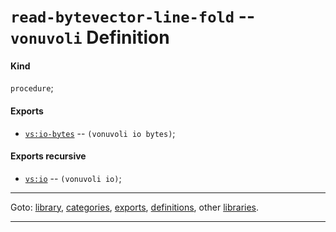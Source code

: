 

<a id='definition__vonuvoli__read-bytevector-line-fold'></a>

# `read-bytevector-line-fold` -- `vonuvoli` Definition


<a id='definition__vonuvoli__read-bytevector-line-fold__kind'></a>

#### Kind

`procedure`;


<a id='definition__vonuvoli__read-bytevector-line-fold__exports'></a>

#### Exports

 * [`vs:io-bytes`](../../vonuvoli/exports/vs_3a_io-bytes.md#export__vonuvoli__vs_3a_io-bytes) -- `(vonuvoli io bytes)`;


<a id='definition__vonuvoli__read-bytevector-line-fold__exports-recursive'></a>

#### Exports recursive

 * [`vs:io`](../../vonuvoli/exports/vs_3a_io.md#export__vonuvoli__vs_3a_io) -- `(vonuvoli io)`;

----

Goto: [library](../../vonuvoli/_index.md#library__vonuvoli), [categories](../../vonuvoli/categories/_index.md#toc__vonuvoli__categories), [exports](../../vonuvoli/exports/_index.md#toc__vonuvoli__exports), [definitions](../../vonuvoli/definitions/_index.md#toc__vonuvoli__definitions), other [libraries](../../_libraries.md#toc__libraries).

----

